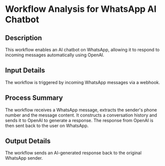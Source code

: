 # Workflow Analysis for WhatsApp AI Chatbot

## Description
This workflow enables an AI chatbot on WhatsApp, allowing it to respond to incoming messages automatically using OpenAI.

## Input Details
The workflow is triggered by incoming WhatsApp messages via a webhook.

## Process Summary
The workflow receives a WhatsApp message, extracts the sender's phone number and the message content. It constructs a conversation history and sends it to OpenAI to generate a response. The response from OpenAI is then sent back to the user on WhatsApp.

## Output Details
The workflow sends an AI-generated response back to the original WhatsApp sender.
